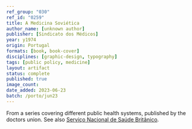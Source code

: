 ```yaml
---
ref_group: "030"
ref_id: "0259"
title: A Medicina Soviética
author_name: [unknown author]
publisher: [Sindicato dos Médicos]
year: y1974
origin: Portugal
formats: [book, book-cover]
disciplines: [graphic-design, typography]
tags: [public policy, medicine]
layout: artifact
status: complete
published: true
image_count:
date_added: 2023-06-23
batch: /porto/jun23
---
```


From a series covering different public health systems, published by the doctors union. See also <a class="text cat-link artifact" href="/artifacts/servico-nacional-saude-britanico/">Serviço Nacional de Saúde Britânico</a>.
